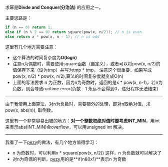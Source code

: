 求幂是**Divde and Conquer(分治法)** 的应用之一。  
   
主要思路是：  
```cpp
if (n == 0) return 1;
else if (n % 2 == 0) return square(pow(x, n/2)); // n is even
else return x * pow(x, n - 1); // n is odd
```
   
这里有几个地方需要注意：  
  
* 这个算法的时间复杂度为**O(logn)**
* 注意n为偶数时，需要使用square函数（自定义），或者可以将pow(x, n/2)的值保存下来（设为tmp）并写为tmp * tmp。 注意这个很重要，如果写成pow(x, n/2) * pow(x, n/2),算法的时间复杂度就变成O(n)  
* 上面的写法要求 n 为正数，因为n为奇数时，返回的是x * pow(x, n-1)，若n为负数，则会导致runtime error(负数 - 1 永远不会得到0，递归程序无法结束)  
   
***  
由于我使用上面算法，对n为负数时，需要额外的处理，即对n取绝对值，求pow(x, abs(n)), 取倒数。  
  
这里有一个非常容易出错的地方：**对一个整数取绝对值时要考虑INT_MIN**，用int 来表示abs(INT_MIN)会overflow，可以用unsigned int 解决。  
***  
我看了一下[pezy](https://github.com/pezy/LeetCode/tree/master/082.%20Pow%28x%2C%20n%29)的做法，有几个地方值得学习：
   
* n 为奇数时，可以利用x * square(pow(x, n/2)) 这样，n 为负数就可以解决了  
* 对n为奇偶的判断，[pezy](https://github.com/pezy/LeetCode/tree/master/082.%20Pow%28x%2C%20n%29)用的是**if(n&0x1)**表示n 为奇数
